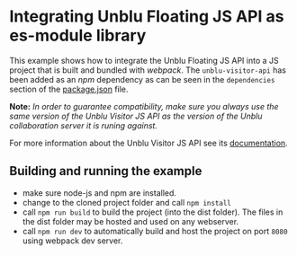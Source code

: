 # Integrating Unblu Floating JS API as es-module library

This example shows how to integrate the Unblu Floating JS API into a JS project that is built and bundled with *webpack*.
The `unblu-visitor-api` has been added as an *npm* dependency as can be seen in the `dependencies` section of the [package.json](./package.json) file.

**Note:** *In order to guarantee compatibility, make sure you always use the same version of the Unblu Visitor JS API as the version of the Unblu collaboration server it is runing against.*

For more information about the Unblu Visitor JS API see its [documentation](https://www.unblu.com/en/docs/latest/reference/unblu-visitor-js-api/).


## Building and running the example
- make sure node-js and npm are installed.
- change to the cloned project folder and call `npm install`
- call `npm run build` to build the project (into the dist folder). The files in the dist folder may be hosted and used on any webserver.
- call `npm run dev` to automatically build and host the project on port `8080` using webpack dev server.
